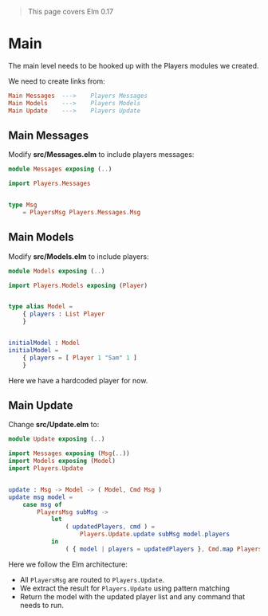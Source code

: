 > This page covers Elm 0.17

# Main

The main level needs to be hooked up with the Players modules we created.

We need to create links from:

```elm
Main Messages  --->    Players Messages
Main Models    --->    Players Models
Main Update    --->    Players Update
```

## Main Messages

Modify __src/Messages.elm__ to include players messages:

```elm
module Messages exposing (..)

import Players.Messages


type Msg
    = PlayersMsg Players.Messages.Msg
```

## Main Models

Modify __src/Models.elm__ to include players:

```elm
module Models exposing (..)

import Players.Models exposing (Player)


type alias Model =
    { players : List Player
    }


initialModel : Model
initialModel =
    { players = [ Player 1 "Sam" 1 ]
    }
```

Here we have a hardcoded player for now.

## Main Update

Change __src/Update.elm__ to:

```elm
module Update exposing (..)

import Messages exposing (Msg(..))
import Models exposing (Model)
import Players.Update


update : Msg -> Model -> ( Model, Cmd Msg )
update msg model =
    case msg of
        PlayersMsg subMsg ->
            let
                ( updatedPlayers, cmd ) =
                    Players.Update.update subMsg model.players
            in
                ( { model | players = updatedPlayers }, Cmd.map PlayersMsg cmd )
```

Here we follow the Elm architecture:

- All `PlayersMsg` are routed to `Players.Update`.
- We extract the result for `Players.Update` using pattern matching
- Return the model with the updated player list and any command that needs to run.
